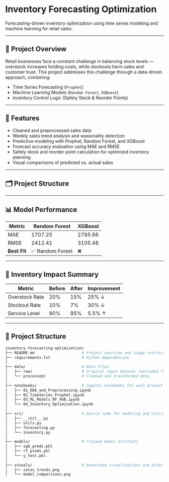 # Inventory Forecasting Optimization

Forecasting-driven inventory optimization using time series modeling and machine learning for retail sales.

---

## 📘 Project Overview

Retail businesses face a constant challenge in balancing stock levels — overstock increases holding costs, while stockouts harm sales and customer trust. This project addresses this challenge through a data-driven approach, combining:

- Time Series Forecasting (`Prophet`)
- Machine Learning Models (`Random Forest`, `XGBoost`)
- Inventory Control Logic (Safety Stock & Reorder Points)

---

## 🔧 Features

- Cleaned and preprocessed sales data
- Weekly sales trend analysis and seasonality detection
- Predictive modeling with Prophet, Random Forest, and XGBoost
- Forecast accuracy evaluation using MAE and RMSE
- Safety stock and reorder point calculation for optimized inventory planning
- Visual comparisons of predicted vs. actual sales

---

## 🗂️ Project Structure


---

## 📊 Model Performance

| Metric       | Random Forest | XGBoost |
|--------------|---------------|---------|
| MAE          | 1707.25       | 2785.66 |
| RMSE         | 2412.41       | 3105.48 |
| **Best Fit** | ✅ Random Forest | ❌       |

---

## 🚚 Inventory Impact Summary

| Metric              | Before | After | Improvement |
|---------------------|--------|-------|-------------|
| Overstock Rate      | 20%    | 15%   | 25% ↓       |
| Stockout Rate       | 10%    | 7%    | 30% ↓       |
| Service Level       | 90%    | 95%   | 5.5% ↑      |

---

## 📂 Project Structure

```bash
inventory-forecasting-optimization/
├── README.md                     # Project overview and usage instructions
├── requirements.txt              # Python dependencies
│
├── data/                         # Data files
│   ├── raw/                      # Original input dataset (excluded from Git)
│   └── processed/                # Cleaned and transformed data
│
├── notebooks/                    # Jupyter notebooks for each project phase
│   ├── 01_EDA_and_Preprocessing.ipynb
│   ├── 02_TimeSeries_Prophet.ipynb
│   ├── 03_ML_Models_RF_XGB.ipynb
│   └── 04_Inventory_Optimization.ipynb
│
├── src/                          # Source code for modeling and utilities
│   ├── __init__.py
│   ├── utils.py
│   ├── forecasting.py
│   └── inventory.py
│
├── models/                       # Trained model artifacts
│   ├── xgb_preds.pkl
│   ├── rf_preds.pkl
│   └── y_test.pkl
│
├── visuals/                      # Generated visualizations and plots
│   ├── sales_trends.png
│   └── model_comparisons.png



